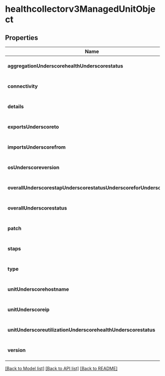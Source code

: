 # healthcollectorv3ManagedUnitObject

## Properties
Name | Type | Description | Notes
------------ | ------------- | ------------- | -------------
**aggregationUnderscorehealthUnderscorestatus** | **integer** |  | [optional] [default to null]
**connectivity** | **integer** |  | [optional] [default to null]
**details** | [**Healthcollectorv3MUDetailsObj**](Healthcollectorv3MUDetailsObj.md) |  | [optional] [default to null]
**exportsUnderscoreto** | **array[string]** |  | [optional] [default to null]
**importsUnderscorefrom** | **array[string]** |  | [optional] [default to null]
**osUnderscoreversion** | **string** |  | [optional] [default to null]
**overallUnderscorestapUnderscorestatusUnderscoreforUnderscoremu** | **integer** |  | [optional] [default to null]
**overallUnderscorestatus** | **integer** |  | [optional] [default to null]
**patch** | **string** |  | [optional] [default to null]
**staps** | [**array[Healthcollectorv3StapObject]**](Healthcollectorv3StapObject.md) |  | [optional] [default to null]
**type** | **string** |  | [optional] [default to null]
**unitUnderscorehostname** | **string** |  | [optional] [default to null]
**unitUnderscoreip** | **string** |  | [optional] [default to null]
**unitUnderscoreutilizationUnderscorehealthUnderscorestatus** | **integer** |  | [optional] [default to null]
**version** | **string** |  | [optional] [default to null]

[[Back to Model list]](../README.md#documentation-for-models) [[Back to API list]](../README.md#documentation-for-api-endpoints) [[Back to README]](../README.md)


